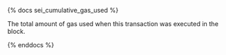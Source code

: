 {% docs sei_cumulative_gas_used %}

The total amount of gas used when this transaction was executed in the block. 

{% enddocs %}